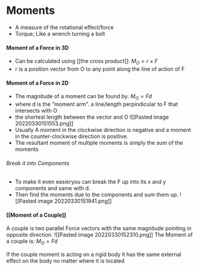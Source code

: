 # Moments
- A measure of the rotational effect/force
- Torque; Like a wrench turning a bolt

#### Moment of a Force in 3D
- Can be calculated using [[the cross product]]: $M_O = r\times F$
- r is a position vector from O to any point along the line of action of F

#### Moment of a Force in 2D
- The magnitude of a moment can be found by: $M_O = Fd$
- where d is the "moment arm". a line/length perpindicular to F that intersects with O
- the shortest length between the vector and O
![[Pasted image 20220330151553.png]]
- Usually A moment in the clockwise direction is negative and a moment in the counter-clockwise direction is positive.
- The resultant moment of multiple moments is simply the sum of the moments

###### Break it into Components
- To make it even easieryou can break the F up into its x and y components and same with d.
- Then find the moments due to the components and sum them up.
![[Pasted image 20220330151941.png]]

#### [[Moment of a Couple]]
A couple is two parallel Force vectors with the same magnitude pointing in opposite direction.
![[Pasted image 20220330152310.png]]
The Moment of a couple is: $M_O = Fd$

If the couple moment is acting on a rigid body it has the same external effect on the body no matter where it is located

